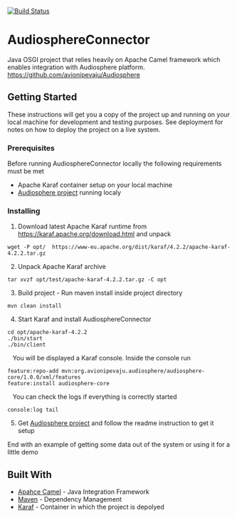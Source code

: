 [![Build Status](https://travis-ci.org/avionipevaju/AudiosphereConnector.svg?branch=master)](https://travis-ci.org/avionipevaju/AudiosphereConnector)
# AudiosphereConnector
Java OSGI project that relies heavily on Apache Camel framework which enables integration with Audiosphere platform. https://github.com/avionipevaju/Audiosphere

## Getting Started

These instructions will get you a copy of the project up and running on your local machine for development and testing purposes. See deployment for notes on how to deploy the project on a live system.

### Prerequisites

Before running AudiosphereConnector locally the following requirements must be met
  - Apache Karaf container setup on your local machine
  - [Audiosphere project](https://github.com/avionipevaju/Audiosphere) running localy 

### Installing

1. Download latest Apache Karaf runtime from https://karaf.apache.org/download.html and unpack

```
wget -P opt/  https://www-eu.apache.org/dist/karaf/4.2.2/apache-karaf-4.2.2.tar.gz

```

2. Unpack Apache Karaf archive

```
tar xvzf opt/test/apache-karaf-4.2.2.tar.gz -C opt
```

3. Build project - Run maven install inside project directory

```
mvn clean install
```

4. Start Karaf and install AudiosphereConnector

```
cd opt/apache-karaf-4.2.2
./bin/start
./bin/client
```
&nbsp;&nbsp;&nbsp;You will be displayed a Karaf console. Inside the console run

```
feature:repo-add mvn:org.avionipevaju.audiosphere/audiosphere-core/1.0.0/xml/features
feature:install audiosphere-core
```
&nbsp;&nbsp;&nbsp;You can check the logs if everything is correctly started

```
console:log tail
```

5. Get [Audiosphere project](https://github.com/avionipevaju/Audiosphere) and follow the readme instruction to get it setup

End with an example of getting some data out of the system or using it for a little demo


## Built With

* [Apahce Camel](http://camel.apache.org/) - Java Integration Framework
* [Maven](https://maven.apache.org/) - Dependency Management
* [Karaf](https://karaf.apache.org/) - Container in which the project is depolyed
